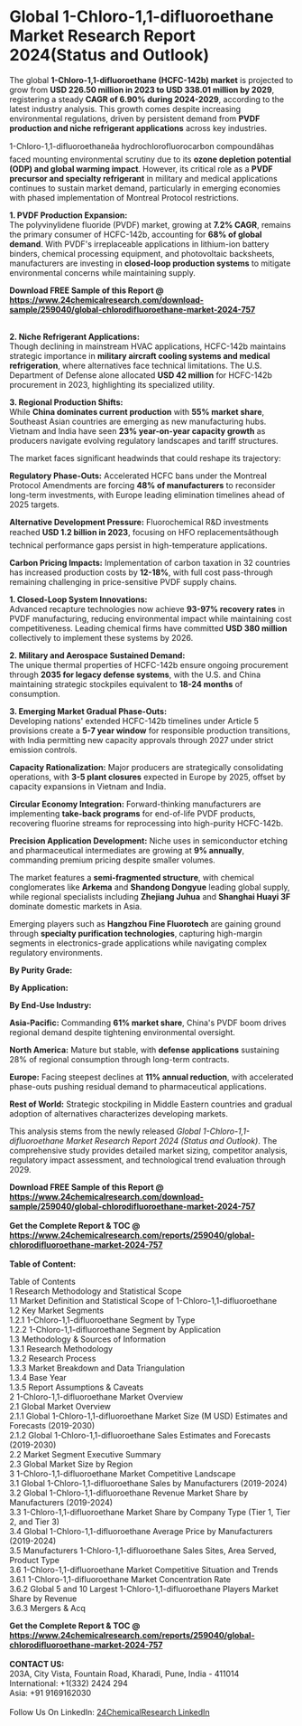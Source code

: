 <h1>Global 1-Chloro-1,1-difluoroethane Market Research Report 2024(Status and Outlook)</h1><p>The global <strong>1-Chloro-1,1-difluoroethane (HCFC-142b) market</strong> is projected to grow from <strong>USD 226.50 million in 2023 to USD 338.01 million by 2029</strong>, registering a steady <strong>CAGR of 6.90% during 2024-2029</strong>, according to the latest industry analysis. This growth comes despite increasing environmental regulations, driven by persistent demand from <strong>PVDF production and niche refrigerant applications</strong> across key industries.</p><p>1-Chloro-1,1-difluoroethaneâa hydrochlorofluorocarbon compoundâhas faced mounting environmental scrutiny due to its <strong>ozone depletion potential (ODP) and global warming impact</strong>. However, its critical role as a <strong>PVDF precursor and specialty refrigerant</strong> in military and medical applications continues to sustain market demand, particularly in emerging economies with phased implementation of Montreal Protocol restrictions.</p><p><strong>1. PVDF Production Expansion:</strong><br>
The polyvinylidene fluoride (PVDF) market, growing at <strong>7.2% CAGR</strong>, remains the primary consumer of HCFC-142b, accounting for <strong>68% of global demand</strong>. With PVDF's irreplaceable applications in lithium-ion battery binders, chemical processing equipment, and photovoltaic backsheets, manufacturers are investing in <strong>closed-loop production systems</strong> to mitigate environmental concerns while maintaining supply.</p><div><b>Download FREE Sample of this Report @ 
            <a href="https://www.24chemicalresearch.com/download-sample/259040/global-chlorodifluoroethane-market-2024-757">
            https://www.24chemicalresearch.com/download-sample/259040/global-chlorodifluoroethane-market-2024-757</a></b></div><br><p><strong>2. Niche Refrigerant Applications:</strong><br>
Though declining in mainstream HVAC applications, HCFC-142b maintains strategic importance in <strong>military aircraft cooling systems and medical refrigeration</strong>, where alternatives face technical limitations. The U.S. Department of Defense alone allocated <strong>USD 42 million</strong> for HCFC-142b procurement in 2023, highlighting its specialized utility.</p><p><strong>3. Regional Production Shifts:</strong><br>
While <strong>China dominates current production</strong> with <strong>55% market share</strong>, Southeast Asian countries are emerging as new manufacturing hubs. Vietnam and India have seen <strong>23% year-on-year capacity growth</strong> as producers navigate evolving regulatory landscapes and tariff structures.</p><p>The market faces significant headwinds that could reshape its trajectory:</p><p><strong>Regulatory Phase-Outs:</strong> Accelerated HCFC bans under the Montreal Protocol Amendments are forcing <strong>48% of manufacturers</strong> to reconsider long-term investments, with Europe leading elimination timelines ahead of 2025 targets.</p><p><strong>Alternative Development Pressure:</strong> Fluorochemical R&amp;D investments reached <strong>USD 1.2 billion in 2023</strong>, focusing on HFO replacementsâthough technical performance gaps persist in high-temperature applications.</p><p><strong>Carbon Pricing Impacts:</strong> Implementation of carbon taxation in 32 countries has increased production costs by <strong>12-18%</strong>, with full cost pass-through remaining challenging in price-sensitive PVDF supply chains.</p><p><strong>1. Closed-Loop System Innovations:</strong><br>
Advanced recapture technologies now achieve <strong>93-97% recovery rates</strong> in PVDF manufacturing, reducing environmental impact while maintaining cost competitiveness. Leading chemical firms have committed <strong>USD 380 million</strong> collectively to implement these systems by 2026.</p><p><strong>2. Military and Aerospace Sustained Demand:</strong><br>
The unique thermal properties of HCFC-142b ensure ongoing procurement through <strong>2035 for legacy defense systems</strong>, with the U.S. and China maintaining strategic stockpiles equivalent to <strong>18-24 months</strong> of consumption.</p><p><strong>3. Emerging Market Gradual Phase-Outs:</strong><br>
Developing nations' extended HCFC-142b timelines under Article 5 provisions create a <strong>5-7 year window</strong> for responsible production transitions, with India permitting new capacity approvals through 2027 under strict emission controls.</p><p><strong>Capacity Rationalization:</strong> Major producers are strategically consolidating operations, with <strong>3-5 plant closures</strong> expected in Europe by 2025, offset by capacity expansions in Vietnam and India.</p><p><strong>Circular Economy Integration:</strong> Forward-thinking manufacturers are implementing <strong>take-back programs</strong> for end-of-life PVDF products, recovering fluorine streams for reprocessing into high-purity HCFC-142b.</p><p><strong>Precision Application Development:</strong> Niche uses in semiconductor etching and pharmaceutical intermediates are growing at <strong>9% annually</strong>, commanding premium pricing despite smaller volumes.</p><p>The market features a <strong>semi-fragmented structure</strong>, with chemical conglomerates like <strong>Arkema</strong> and <strong>Shandong Dongyue</strong> leading global supply, while regional specialists including <strong>Zhejiang Juhua</strong> and <strong>Shanghai Huayi 3F</strong> dominate domestic markets in Asia.</p><p>Emerging players such as <strong>Hangzhou Fine Fluorotech</strong> are gaining ground through <strong>specialty purification technologies</strong>, capturing high-margin segments in electronics-grade applications while navigating complex regulatory environments.</p><p><strong>By Purity Grade:</strong></p><p><strong>By Application:</strong></p><p><strong>By End-Use Industry:</strong></p><p><strong>Asia-Pacific:</strong> Commanding <strong>61% market share</strong>, China's PVDF boom drives regional demand despite tightening environmental oversight.</p><p><strong>North America:</strong> Mature but stable, with <strong>defense applications</strong> sustaining 28% of regional consumption through long-term contracts.</p><p><strong>Europe:</strong> Facing steepest declines at <strong>11% annual reduction</strong>, with accelerated phase-outs pushing residual demand to pharmaceutical applications.</p><p><strong>Rest of World:</strong> Strategic stockpiling in Middle Eastern countries and gradual adoption of alternatives characterizes developing markets.</p><p>This analysis stems from the newly released <em>Global 1-Chloro-1,1-difluoroethane Market Research Report 2024 (Status and Outlook)</em>. The comprehensive study provides detailed market sizing, competitor analysis, regulatory impact assessment, and technological trend evaluation through 2029.</p><div><b>Download FREE Sample of this Report @ 
            <a href="https://www.24chemicalresearch.com/download-sample/259040/global-chlorodifluoroethane-market-2024-757">
            https://www.24chemicalresearch.com/download-sample/259040/global-chlorodifluoroethane-market-2024-757</a></b></div><br><div><b>Get the Complete Report & TOC @ 
            <a href="https://www.24chemicalresearch.com/reports/259040/global-chlorodifluoroethane-market-2024-757">
            https://www.24chemicalresearch.com/reports/259040/global-chlorodifluoroethane-market-2024-757</a></b></div><br>
            <b>Table of Content:</b><p>Table of Contents<br />
1 Research Methodology and Statistical Scope<br />
1.1 Market Definition and Statistical Scope of 1-Chloro-1,1-difluoroethane<br />
1.2 Key Market Segments<br />
1.2.1 1-Chloro-1,1-difluoroethane Segment by Type<br />
1.2.2 1-Chloro-1,1-difluoroethane Segment by Application<br />
1.3 Methodology & Sources of Information<br />
1.3.1 Research Methodology<br />
1.3.2 Research Process<br />
1.3.3 Market Breakdown and Data Triangulation<br />
1.3.4 Base Year<br />
1.3.5 Report Assumptions & Caveats<br />
2 1-Chloro-1,1-difluoroethane Market Overview<br />
2.1 Global Market Overview<br />
2.1.1 Global 1-Chloro-1,1-difluoroethane Market Size (M USD) Estimates and Forecasts (2019-2030)<br />
2.1.2 Global 1-Chloro-1,1-difluoroethane Sales Estimates and Forecasts (2019-2030)<br />
2.2 Market Segment Executive Summary<br />
2.3 Global Market Size by Region<br />
3 1-Chloro-1,1-difluoroethane Market Competitive Landscape<br />
3.1 Global 1-Chloro-1,1-difluoroethane Sales by Manufacturers (2019-2024)<br />
3.2 Global 1-Chloro-1,1-difluoroethane Revenue Market Share by Manufacturers (2019-2024)<br />
3.3 1-Chloro-1,1-difluoroethane Market Share by Company Type (Tier 1, Tier 2, and Tier 3)<br />
3.4 Global 1-Chloro-1,1-difluoroethane Average Price by Manufacturers (2019-2024)<br />
3.5 Manufacturers 1-Chloro-1,1-difluoroethane Sales Sites, Area Served, Product Type<br />
3.6 1-Chloro-1,1-difluoroethane Market Competitive Situation and Trends<br />
3.6.1 1-Chloro-1,1-difluoroethane Market Concentration Rate<br />
3.6.2 Global 5 and 10 Largest 1-Chloro-1,1-difluoroethane Players Market Share by Revenue<br />
3.6.3 Mergers & Acq</p><div><b>Get the Complete Report & TOC @ 
            <a href="https://www.24chemicalresearch.com/reports/259040/global-chlorodifluoroethane-market-2024-757">
            https://www.24chemicalresearch.com/reports/259040/global-chlorodifluoroethane-market-2024-757</a></b></div><br><b>CONTACT US:</b><br>
            203A, City Vista, Fountain Road, Kharadi, Pune, India - 411014<br>
            International: +1(332) 2424 294<br>
            Asia: +91 9169162030 <br><br>
            Follow Us On LinkedIn: <a href="https://www.linkedin.com/company/24chemicalresearch/">24ChemicalResearch LinkedIn</a>